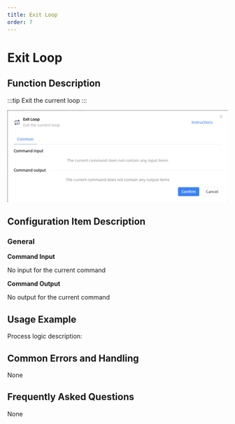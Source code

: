 ```yaml
---
title: Exit Loop
order: 7
---
```


# Exit Loop

## Function Description

:::tip 
Exit the current loop
:::

![Exit Loop](../../assets/Exit%20Loop_command.png)

## Configuration Item Description

### General

**Command Input**

No input for the current command


**Command Output**

No output for the current command


## Usage Example

Process logic description:

## Common Errors and Handling

None

## Frequently Asked Questions

None

